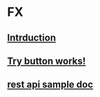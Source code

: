 # FX
## [Intrduction](introduction.md)
## [Try button works!](try.md)
## [rest api sample doc](rest_api_doc.md)
